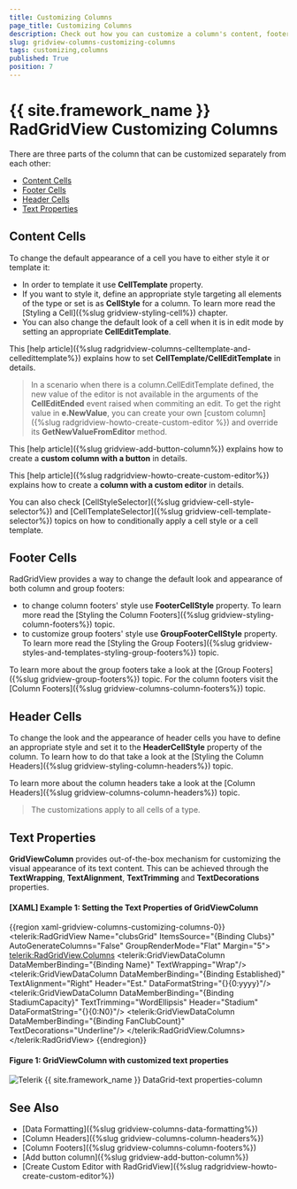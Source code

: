 ```yaml
---
title: Customizing Columns
page_title: Customizing Columns
description: Check out how you can customize a column's content, footer and header cells seperately from each other in RadGridView - Telerik's {{ site.framework_name }} DataGrid.
slug: gridview-columns-customizing-columns
tags: customizing,columns
published: True
position: 7
---
```


# {{ site.framework_name }} RadGridView Customizing Columns

There are three parts of the column that can be customized separately from each other:

* [Content Cells](#content-cells) 
* [Footer Cells](#footer-cells) 
* [Header Cells](#header-cells) 
* [Text Properties](#text-properties)

## Content Cells

To change the default appearance of a cell you have to either style it or template it:

* In order to template it use __CellTemplate__ property.
* If you want to style it, define an appropriate style targeting all elements of the type or set is as __CellStyle__ for a column. To learn more read the [Styling a Cell]({%slug gridview-styling-cell%}) chapter. 
* You can also change the default look of a cell when it is in edit mode by setting an appropriate __CellEditTemplate__.

This [help article]({%slug radgridview-columns-celltemplate-and-celledittemplate%}) explains how to set __CellTemplate/CellEditTemplate__ in details.    

>In a scenario when there is a column.CellEditTemplate defined, the new value of the editor is not available in the arguments of the __CellEditEnded__ event raised when commiting an edit. To get the right value in __e.NewValue__, you can create your own [custom column]({%slug radgridview-howto-create-custom-editor %}) and override its __GetNewValueFromEditor__ method.        

This [help article]({%slug gridview-add-button-column%}) explains how to create a __custom column with a button__ in details.
        
This [help article]({%slug radgridview-howto-create-custom-editor%}) explains how to create a __column with a custom editor__ in details.
        
You can also check [CellStyleSelector]({%slug gridview-cell-style-selector%}) and [CellTemplateSelector]({%slug gridview-cell-template-selector%}) topics on how to conditionally apply a cell style or a cell template.
        
## Footer Cells

RadGridView provides a way to change the default look and appearance of both column and group footers:
 
* to change column footers' style use __FooterCellStyle__ property. To learn more read the [Styling the Column Footers]({%slug gridview-styling-column-footers%}) topic. 
* to customize group footers' style use __GroupFooterCellStyle__ property. To learn more read the [Styling the Group Footers]({%slug gridview-styles-and-templates-styling-group-footers%}) topic.

To learn more about the group footers take a look at the [Group Footers]({%slug gridview-group-footers%}) topic. For the column footers visit the [Column Footers]({%slug gridview-columns-column-footers%}) topic.

## Header Cells

To change the look and the appearance of header cells you have to define an appropriate style and set it to the __HeaderCellStyle__ property of the column. To learn how to do that take a look at the [Styling the Column Headers]({%slug gridview-styling-column-headers%}) topic.

To learn more about the column headers take a look at the [Column Headers]({%slug gridview-columns-column-headers%}) topic.

>The customizations apply to all cells of a type. 

## Text Properties
__GridViewColumn__ provides out-of-the-box mechanism for customizing the visual appearance of its text content. This can be achieved through the __TextWrapping__, __TextAlignment__, __TextTrimming__ and __TextDecorations__ properties.

#### __[XAML] Example 1: Setting the Text Properties of GridViewColumn__
{{region xaml-gridview-columns-customizing-columns-0}}
	<telerik:RadGridView Name="clubsGrid" 
                     ItemsSource="{Binding Clubs}"
                     AutoGenerateColumns="False"
                     GroupRenderMode="Flat"
                     Margin="5">
            <telerik:RadGridView.Columns>
	            <telerik:GridViewDataColumn DataMemberBinding="{Binding Name}" 
	                                        TextWrapping="Wrap"/>
	            <telerik:GridViewDataColumn DataMemberBinding="{Binding Established}"
	                                        TextAlignment="Right"
	                                        Header="Est." 
	                                        DataFormatString="{}{0:yyyy}"/>
	            <telerik:GridViewDataColumn DataMemberBinding="{Binding StadiumCapacity}"
	                                        TextTrimming="WordEllipsis"
	                                        Header="Stadium" 
	                                        DataFormatString="{}{0:N0}"/>
	            <telerik:GridViewDataColumn DataMemberBinding="{Binding FanClubCount}"
                                        TextDecorations="Underline"/>
    		</telerik:RadGridView.Columns>
	</telerik:RadGridView>
{{endregion}}

#### __Figure 1: GridViewColumn with customized text properties__ 
![Telerik {{ site.framework_name }} DataGrid-text properties-column](images/gridview-textproperties-column.png)

## See Also
 * [Data Formatting]({%slug gridview-columns-data-formatting%})
 * [Column Headers]({%slug gridview-columns-column-headers%})
 * [Column Footers]({%slug gridview-columns-column-footers%}) 
 * [Add button column]({%slug gridview-add-button-column%})
 * [Create Custom Editor with RadGridView]({%slug radgridview-howto-create-custom-editor%})
